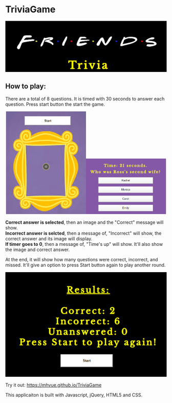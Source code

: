 # TriviaGame
<p align="center">
<img src="assets/images/friendsTriviaLogo.png">
</p>

## How to play:
There are a total of 8 questions. It is timed with 30 seconds to answer each question. Press start button the start the game.
<p align="center">
<img src="assets/images/friendsFrameStart.png" width="250px"><img src="assets/images/friendsQuesAnsLogo.png" width="250px">
</p>

**Correct answer is selected**, then an image and the "Correct" message will show.  
**Incorrect answer is selcted**, then a message of, "Incorrect" will show, the correct answer and its image will display.  
**If timer goes to 0**, then a message of, "Time's up" will show. It'll also show the image and correct answer.    

At the end, it will show how many questions were correct, incorrect, and missed. It'll give an option to press Start button again to play another round. 
<p align="center"><img src="assets/images/friendsResults.png"></p>

Try it out: https://mhvue.github.io/TriviaGame  

This applicaiton is built with Javascript, jQuery, HTML5 and CSS. 

